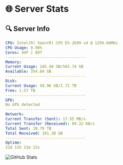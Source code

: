 # 🌐 Server Stats
## 🔍 Server Info
```yaml
CPU: Intel(R) Xeon(R) CPU E5-2699 v4 @ 1294.66MHz
CPU Usage: 0.90%
Cores: 44P | 88T
-----------------------------------
Memory:
Current Usage: 145.48 GB/503.74 GB
Available: 354.84 GB
-----------------------------------
Disk:
Current Usage: 58.96 GB/1.71 TB
Free: 1.57 TB
-----------------------------------
GPU:
No GPU detected
-----------------------------------
Network:
Current Transfer (Sent): 17.55 MB/s
Current Transfer (Received): 99.32 KB/s
Total Sent: 19.79 TB
Total Received: 181.38 GB
-----------------------------------
Uptime:
12d 11h 21m 12s
```
![GitHub Stats](https://img.shields.io/badge/Updated-2025-03-20_08:44:01-blue)